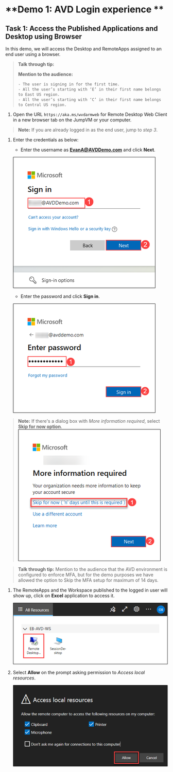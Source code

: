 # **Demo 1: AVD Login experience **


## **Task 1: Access the Published Applications and Desktop using Browser**

In this demo, we will access the Desktop and RemoteApps assigned to an end user using a browser.


>**Talk through tip:**
>
>   **Mention to the audience:**
>
>     - The user is signing in for the first time. 
>     - All the user’s starting with ‘E’ in their first name belongs to East US region. 
>     - All the user’s starting with ‘C’ in their first name belongs to Central US region.


1. Open the URL `https://aka.ms/wvdarmweb` for Remote Desktop Web Client in a new browser tab on the JumpVM or your computer. 

>**Note:** If you are already logged in as the end user, jump to *step 3*.

1. Enter the credentials as below:

   - Enter the username as **EvanA@AVDDemo.com** and click **Next**.

   ![ws name.](media/img1.png)
   
   
   - Enter the password and click **Sign in**.

   ![ws name.](media/img2.png)


>**Note:** If there's a dialog box with *More information required*, select **Skip for now option**.
>![ws name.](media/img3.png)
>


>**Talk through tip:**
> Mention to the audience that the AVD environment is configured to enforce MFA, but for the demo purposes we have allowed the option to Skip the MFA setup for maximum of 14 days.


1. The RemoteApps and the Workspace published to the logged in user will show up, click on **Excel** application to access it.

   ![ws name.](media/img4.png)
   
2. Select **Allow** on the prompt asking permission to *Access local resources*.

   ![ws name.](media/img5.png)
